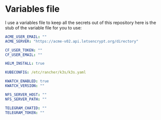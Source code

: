 

# Variables file
I use a variables file to keep all the secrets out of this repository here is the stub of the variable file for you to use:

```yaml
ACME_USER_EMAIL: ""
ACME_SERVER: "https://acme-v02.api.letsencrypt.org/directory"

CF_USER_TOKEN: ""
CF_USER_EMAIL: ""

HELM_INSTALL: true

KUBECONFIG: /etc/rancher/k3s/k3s.yaml

KWATCH_ENABLED: true
KWATCH_VERSION: ""

NFS_SERVER_HOST: ""
NFS_SERVER_PATH: ""

TELEGRAM_CHATID: ""
TELEGRAM_TOKEN: ""
```
